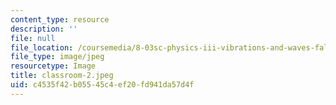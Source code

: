 ```yaml
---
content_type: resource
description: ''
file: null
file_location: /coursemedia/8-03sc-physics-iii-vibrations-and-waves-fall-2016/c4535f42b05545c4ef20fd941da57d4f_classroom-2.jpeg
file_type: image/jpeg
resourcetype: Image
title: classroom-2.jpeg
uid: c4535f42-b055-45c4-ef20-fd941da57d4f
---
```

